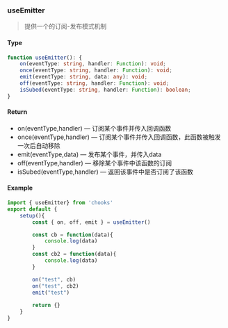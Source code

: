 ### useEmitter

> 提供一个的订阅-发布模式机制

#### Type
```ts
function useEmitter(): {
    on(eventType: string, handler: Function): void;
    once(eventType: string, handler: Function): void;
    emit(eventType: string, data: any): void;
    off(eventType: string, handler: Function): void;
    isSubed(eventType: string, handler: Function): boolean;
}
```

#### Return
- on(eventType,handler) &mdash; 订阅某个事件并传入回调函数
- once(eventType,handler) &mdash; 订阅某个事件并传入回调函数，此函数被触发一次后自动移除
- emit(eventType,data) &mdash; 发布某个事件，并传入data
- off(eventType,handler) &mdash; 移除某个事件中该函数的订阅
- isSubed(eventType,handler) &mdash; 返回该事件中是否订阅了该函数

#### Example
```js
import { useEmitter} from 'chooks'
export default {
    setup(){
        const { on, off, emit } = useEmitter()

        const cb = function(data){
            console.log(data)
        }
        const cb2 = function(data){
            console.log(data)
        }

        on("test", cb)
        on("test", cb2)
        emit("test")
        
        return {}
    }
}
```